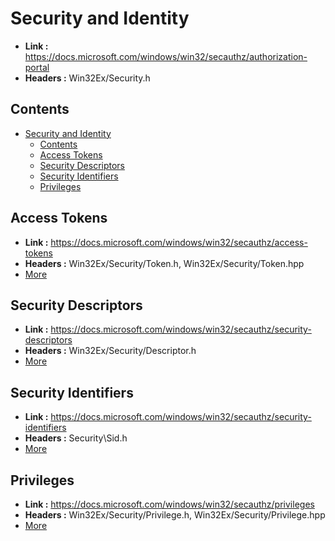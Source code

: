 # Security and Identity

- **Link :** <https://docs.microsoft.com/windows/win32/secauthz/authorization-portal>
- **Headers :** Win32Ex/Security.h

## Contents

- [Security and Identity](#security-and-identity)
  - [Contents](#contents)
  - [Access Tokens](#access-tokens)
  - [Security Descriptors](#security-descriptors)
  - [Security Identifiers](#security-identifiers)
  - [Privileges](#privileges)

## Access Tokens

- **Link :** <https://docs.microsoft.com/windows/win32/secauthz/access-tokens>
- **Headers :** Win32Ex/Security/Token.h, Win32Ex/Security/Token.hpp
- [More](secauthz/access-tokens.md)

## Security Descriptors

- **Link :** <https://docs.microsoft.com/windows/win32/secauthz/security-descriptors>
- **Headers :** Win32Ex/Security/Descriptor.h
- [More](secauthz/security-descriptors.md)

## Security Identifiers

- **Link :** <https://docs.microsoft.com/windows/win32/secauthz/security-identifiers>
- **Headers :** Security\Sid.h
- [More](secauthz/securit-security-identifiers.md)

## Privileges

- **Link :** <https://docs.microsoft.com/windows/win32/secauthz/privileges>
- **Headers :** Win32Ex/Security/Privilege.h, Win32Ex/Security/Privilege.hpp
- [More](secauthz/privileges.md)

